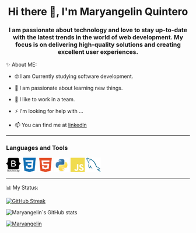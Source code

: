<div id="header"  align="center">
     <img src="https://media.giphy.com/media/26tn33aiTi1jkl6H6/giphy.gif" width="200"  alt="">
    <h1 align="center">Hi there 👋, I'm Maryangelin Quintero </h1>
    <h3 align="center">I am passionate about technology and love to stay up-to-date with the latest trends in the world of web development. My focus is on delivering high-quality solutions and creating excellent user experiences.</h3>
</div>

✨ About ME:

- 🤓  I am Currently studying software development.

- 🥰 I am passionate about learning new things.

- 👯 I like to work in a team.

- ⚡ I'm looking for help with ...

- 📫 You can find me at [linkedln](https://www.linkedin.com/in/maryangelin-quintero-6b81631a6/) 
---
<div align="left">
    <h3>Languages and Tools</h3>
    <img src="https://github.com/devicons/devicon/blob/master/icons/bootstrap/bootstrap-plain-wordmark.svg" width="40" height="40" title="bootstrap">
      <img src="https://github.com/devicons/devicon/blob/master/icons/css3/css3-plain.svg" width="40" height="40" title="css">
      <img src="https://github.com/devicons/devicon/blob/master/icons/html5/html5-plain.svg" width="40" height="40" title="html">
      <img src="https://github.com/devicons/devicon/blob/master/icons/python/python-original.svg" width="40" height="40" title="pythons">
      <img src="https://github.com/devicons/devicon/blob/master/icons/javascript/javascript-plain.svg" width="40" height="40" title="javaScript">
      <img src="https://github.com/devicons/devicon/blob/master/icons/mysql/mysql-plain.svg" width="40" height="40" title="mysqls">
      
</div>

---
📊 My Status:


[![GitHub Streak](http://github-readme-streak-stats.herokuapp.com?user=agroquinvet&theme=ambient-gradient&hide_border=true)](https://git.io/streak-stats)


![Maryangelin´s GitHub stats](https://github-readme-stats.vercel.app/api?username=agroquinvet&show_icons=true&theme=radical)

[![Maryangelin](https://github-readme-stats.vercel.app/api/top-langs/?username=agroquinvet&Compact_layout=true)](https://github.com/anuraghazra/github-readme-stats)
